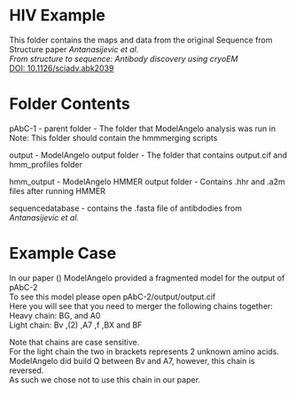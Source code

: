 # HIV Example

This folder contains the maps and data from the original Sequence from Structure paper 
*Antanasijevic et al.*  
*From structure to sequence: Antibody discovery using cryoEM*  
[DOI: 10.1126/sciadv.abk2039](https://doi.org/10.1126/sciadv.abk2039)

# Folder Contents

pAbC-1 - parent folder - The folder that ModelAngelo analysis was run in  
Note: This folder should contain the hmmmerging scripts

output - ModelAngelo output folder - The folder that contains output.cif and hmm_profiles folder  

hmm_output - ModelAngelo HMMER output folder - Contains .hhr and .a2m files after running HMMER

sequencedatabase - contains the .fasta file of antibdodies from *Antanasijevic et al.*

# Example Case

In our paper ()
ModelAngelo provided a fragmented model for the output of pAbC-2  
To see this model please open pAbC-2/output/output.cif  
Here you will see that you need to merger the following chains together:  
Heavy chain: BG, and A0  
Light chain: Bv ,(2) ,A7 ,f ,BX and BF  
  
Note that chains are case sensitive.  
For the light chain the two in brackets represents 2 unknown amino acids.  
ModelAngelo did build Q between Bv and A7, however, this chain is reversed.  
As such we chose not to use this chain in our paper.  

